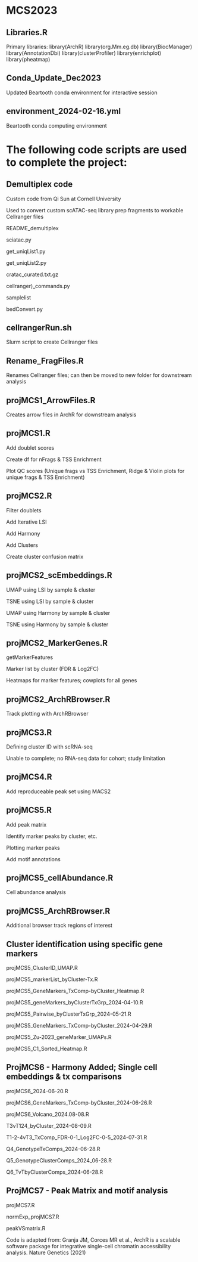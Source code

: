 # MCS2023


## Libraries.R
Primary libraries:
library(ArchR)
library(org.Mm.eg.db)
library(BiocManager)
library(AnnotationDbi)
library(clusterProfiler)
library(enrichplot)
library(pheatmap)

## Conda_Update_Dec2023
Updated Beartooth conda environment for interactive session

## environment_2024-02-16.yml
Beartooth conda computing environment



# The following code scripts are used to complete the project:


## Demultiplex code

Custom code from Qi Sun at Cornell University

Used to convert custom scATAC-seq library prep fragments to workable Cellranger files

README_demultiplex

sciatac.py

get_uniqList1.py

get_uniqList2.py

cratac_curated.txt.gz

cellranger)_commands.py

samplelist

bedConvert.py



## cellrangerRun.sh

Slurm script to create Cellranger files


## Rename_FragFiles.R

Renames Cellranger files; can then be moved to new folder for downstream analysis


## projMCS1_ArrowFiles.R

Creates arrow files in ArchR for downstream analysis


## projMCS1.R

Add doublet scores

Create df for nFrags & TSS Enrichment

Plot QC scores (Unique frags vs TSS Enrichment, Ridge & Violin plots for unique frags & TSS Enrichment)


## projMCS2.R

Filter doublets

Add Iterative LSI

Add Harmony

Add Clusters

Create cluster confusion matrix



## projMCS2_scEmbeddings.R

UMAP using LSI by sample & cluster

TSNE using LSI by sample & cluster

UMAP using Harmony by sample & cluster

TSNE using Harmony by sample & cluster


## projMCS2_MarkerGenes.R

getMarkerFeatures

Marker list by cluster (FDR & Log2FC)

Heatmaps for marker features; cowplots for all genes


## projMCS2_ArchRBrowser.R

Track plotting with ArchRBrowser


## projMCS3.R

Defining cluster ID with scRNA-seq 

Unable to complete; no RNA-seq data for cohort; study limitation


## projMCS4.R

Add reproduceable peak set using MACS2


## projMCS5.R

Add peak matrix

Identify marker peaks by cluster, etc.

Plotting marker peaks

Add motif annotations


## projMCS5_cellAbundance.R

Cell abundance analysis


## projMCS5_ArchRBrowser.R

Additional browser track regions of interest


## Cluster identification using specific gene markers

projMCS5_ClusterID_UMAP.R

projMCS5_markerList_byCluster-Tx.R

projMCS5_GeneMarkers_TxComp-byCluster_Heatmap.R

projMCS5_geneMarkers_byClusterTxGrp_2024-04-10.R

projMCS5_Pairwise_byClusterTxGrp_2024-05-21.R

projMCS5_GeneMarkers_TxComp-byCluster_2024-04-29.R

projMCS5_Zu-2023_geneMarker_UMAPs.R

projMCS5_C1_Sorted_Heatmap.R



## ProjMCS6 - Harmony Added; Single cell embeddings & tx comparisons

projMCS6_2024-06-20.R

projMCS6_GeneMarkers_TxComp-byCluster_2024-06-26.R

projMCS6_Volcano_2024.08-08.R

T3vT124_byCluster_2024-08-09.R

T1-2-4vT3_TxComp_FDR-0-1_Log2FC-0-5_2024-07-31.R

Q4_GenotypeTxComps_2024-06-28.R

Q5_GenotypeClusterComps_2024_06-28.R

Q6_TvTbyClusterComps_2024-06-28.R


## ProjMCS7 - Peak Matrix and motif analysis

projMCS7.R

normExp_projMCS7.R

peakVSmatrix.R








Code is adapted from: Granja JM, Corces MR et al., ArchR is a scalable software package for integrative single-cell chromatin accessibility analysis. Nature Genetics (2021)
